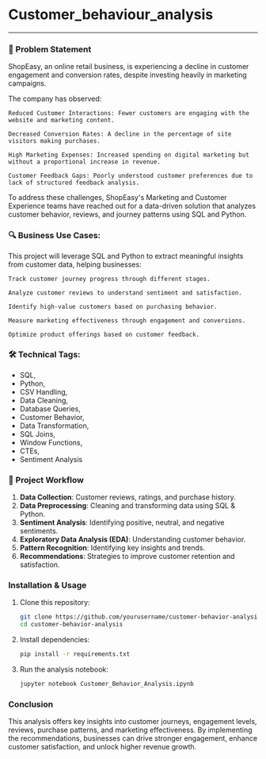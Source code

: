 # Customer_behaviour_analysis
---
### **📌 Problem Statement**
ShopEasy, an online retail business, is experiencing a decline in customer engagement and conversion rates, despite investing heavily in marketing campaigns. 

The company has observed:

    Reduced Customer Interactions: Fewer customers are engaging with the website and marketing content.
    
    Decreased Conversion Rates: A decline in the percentage of site visitors making purchases.
    
    High Marketing Expenses: Increased spending on digital marketing but without a proportional increase in revenue.
    
    Customer Feedback Gaps: Poorly understood customer preferences due to lack of structured feedback analysis.
    
To address these challenges, ShopEasy's Marketing and Customer Experience teams have reached out for a data-driven solution that analyzes customer behavior, reviews, and journey patterns using SQL and Python.

### **🔍  Business Use Cases:**
This project will leverage SQL and Python to extract meaningful insights from customer data, helping businesses:

    Track customer journey progress through different stages.
    
    Analyze customer reviews to understand sentiment and satisfaction.
    
    Identify high-value customers based on purchasing behavior.
    
    Measure marketing effectiveness through engagement and conversions.
    
    Optimize product offerings based on customer feedback.


### **🛠 Technical Tags:** 
- SQL, 
- Python, 
- CSV Handling, 
- Data Cleaning, 
- Database Queries, 
- Customer Behavior, 
- Data Transformation, 
- SQL Joins, 
- Window Functions, 
- CTEs, 
- Sentiment Analysis

### **🚀 Project Workflow**  
1. **Data Collection**: Customer reviews, ratings, and purchase history.  
2. **Data Preprocessing**: Cleaning and transforming data using SQL & Python.  
3. **Sentiment Analysis**: Identifying positive, neutral, and negative sentiments.  
4. **Exploratory Data Analysis (EDA)**: Understanding customer behavior.  
5. **Pattern Recognition**: Identifying key insights and trends.  
6. **Recommendations**: Strategies to improve customer retention and satisfaction.

### **Installation & Usage**  
1. Clone this repository:  
   ```bash
   git clone https://github.com/yourusername/customer-behavior-analysis.git
   cd customer-behavior-analysis
   ```
2. Install dependencies:  
   ```bash
   pip install -r requirements.txt
   ```
3. Run the analysis notebook:  
   ```bash
   jupyter notebook Customer_Behavior_Analysis.ipynb
   ```

### **Conclusion**
This analysis offers key insights into customer journeys, engagement levels, reviews, purchase patterns, and marketing effectiveness. By implementing the recommendations, businesses can drive stronger engagement, enhance customer satisfaction, and unlock higher revenue growth.
